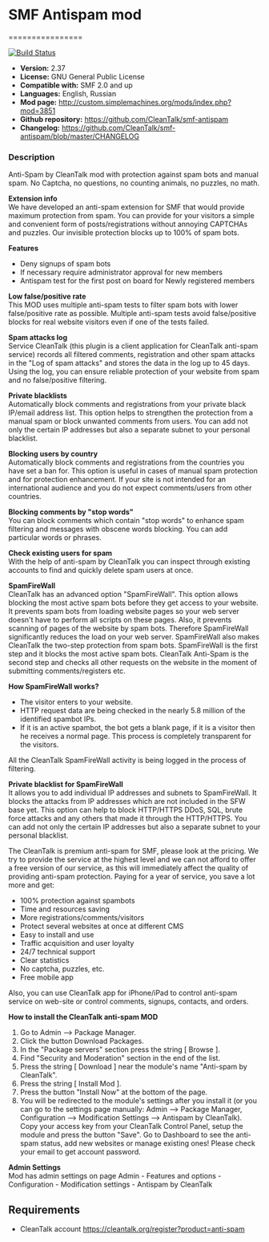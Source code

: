 # SMF Antispam mod
================

[![Build Status](https://travis-ci.org/CleanTalk/smf-antispam.svg)](https://travis-ci.org/CleanTalk/smf-antispam)

* **Version:** 2.37
* **License:** GNU General Public License  
* **Compatible with:** SMF 2.0 and up  
* **Languages:** English, Russian  
* **Mod page:** http://custom.simplemachines.org/mods/index.php?mod=3851
* **Github repository:** https://github.com/CleanTalk/smf-antispam  
* **Changelog:** https://github.com/CleanTalk/smf-antispam/blob/master/CHANGELOG  

### Description
Anti-Spam by CleanTalk mod with protection against spam bots and manual spam.
No Captcha, no questions, no counting animals, no puzzles, no math.

**Extension info**  
We have developed an anti-spam extension for SMF that would provide maximum protection from spam. You can provide for your visitors a simple and convenient form of posts/registrations without annoying CAPTCHAs and puzzles. Our invisible protection blocks up to 100% of spam bots.

**Features**  
* Deny signups of spam bots
* If necessary require administrator approval for new members
* Antispam test for the first post on board for Newly registered members


**Low false/positive rate**  
This MOD uses multiple anti-spam tests to filter spam bots with lower false/positive rate as possible. Multiple anti-spam tests avoid false/positive blocks for real website visitors even if one of the tests failed.

**Spam attacks log**  
Service CleanTalk (this plugin is a client application for CleanTalk anti-spam service) records all filtered comments, registration and other spam attacks in the "Log of spam attacks" and stores the data in the log up to 45 days. Using the log, you can ensure reliable protection of your website from spam and no false/positive filtering.

**Private blacklists**  
Automatically block comments and registrations from your private black IP/email address list. This option helps to strengthen the protection from a manual spam or block unwanted comments from users. You can add not only the certain IP addresses but also a separate subnet to your personal blacklist.

**Blocking users by country**  
Automatically block comments and registrations from the countries you have set a ban for. This option is useful in cases of manual spam protection and for protection enhancement. If your site is not intended for an international audience and you do not expect comments/users from other countries.

**Blocking comments by "stop words"**  
You can block comments which contain "stop words" to enhance spam filtering and messages with obscene words blocking. You can add particular words or phrases.

**Check existing users for spam**  
With the help of anti-spam by CleanTalk you can inspect through existing accounts to find and quickly delete spam users at once.

**SpamFireWall**  
CleanTalk has an advanced option "SpamFireWall". This option allows blocking the most active spam bots before they get access to your website. It prevents spam bots from loading website pages so your web server doesn't have to perform all scripts on these pages. Also, it prevents scanning of pages of the website by spam bots. Therefore SpamFireWall significantly reduces the load on your web server. SpamFireWall also makes CleanTalk the two-step protection from spam bots. SpamFireWall is the first step and it blocks the most active spam bots. CleanTalk Anti-Spam is the second step and checks all other requests on the website in the moment of submitting comments/registers etc.

**How SpamFireWall works?**  
* The visitor enters to your website.
* HTTP request data are being checked in the nearly 5.8 million of the identified spambot IPs.
* If it is an active spambot, the bot gets a blank page, if it is a visitor then he receives a normal page. This process is completely transparent for the visitors.


All the CleanTalk SpamFireWall activity is being logged in the process of filtering.

**Private blacklist for SpamFireWall**  
It allows you to add individual IP addresses and subnets to SpamFireWall. It blocks the attacks from IP addresses which are not included in the SFW base yet. This option can help to block HTTP/HTTPS DDoS, SQL, brute force attacks and any others that made it through the HTTP/HTTPS. You can add not only the certain IP addresses but also a separate subnet to your personal blacklist.

The CleanTalk is premium anti-spam for SMF, please look at the  pricing. We try to provide the service at the highest level and we can not afford to offer a free version of our service, as this will immediately affect the quality of providing anti-spam protection. Paying for a year of service, you save a lot more and get:

* 100% protection against spambots
* Time and resources saving
* More registrations/comments/visitors
* Protect several websites at once at different CMS
* Easy to install and use
* Traffic acquisition and user loyalty
* 24/7 technical support
* Clear statistics
* No captcha, puzzles, etc.
* Free mobile app

Also, you can use CleanTalk app for iPhone/iPad to control anti-spam service on web-site or control comments, signups, contacts, and orders.

**How to install the CleanTalk anti-spam MOD**

1. Go to Admin —> Package Manager.
2. Click the button Download Packages.
3. In the "Package servers" section press the string [ Browse ].
4. Find "Security and Moderation" section in the end of the list.
5. Press the string [ Download ] near the module's name "Anti-spam by CleanTalk".
6. Press the string [ Install Mod ].
7. Press the button "Install Now" at the bottom of the page.
8. You will be redirected to the module's settings after you install it (or you can go to the settings page manually: Admin —> Package Manager, Configuration —> Modification Settings —> Antispam by CleanTalk). Copy your access key from your CleanTalk Control Panel, setup the module and press the button "Save".
Go to Dashboard to see the anti-spam status, add new websites or manage existing ones! Please check your email to get account password.

**Admin Settings**  
Mod has admin settings on page Admin - Features and options - Configuration - Modification settings - Antispam by CleanTalk

## Requirements

* CleanTalk account https://cleantalk.org/register?product=anti-spam
